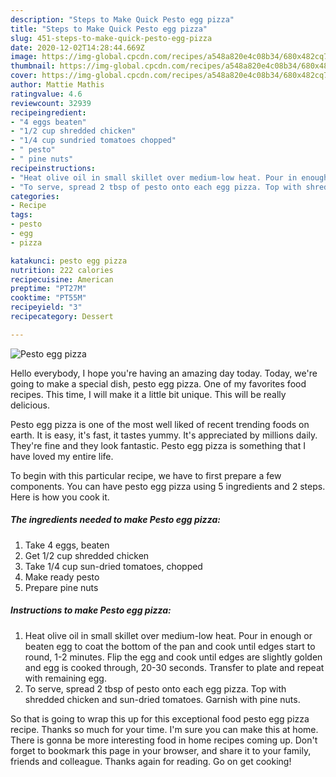 ```yaml
---
description: "Steps to Make Quick Pesto egg pizza"
title: "Steps to Make Quick Pesto egg pizza"
slug: 451-steps-to-make-quick-pesto-egg-pizza
date: 2020-12-02T14:28:44.669Z
image: https://img-global.cpcdn.com/recipes/a548a820e4c08b34/680x482cq70/pesto-egg-pizza-recipe-main-photo.jpg
thumbnail: https://img-global.cpcdn.com/recipes/a548a820e4c08b34/680x482cq70/pesto-egg-pizza-recipe-main-photo.jpg
cover: https://img-global.cpcdn.com/recipes/a548a820e4c08b34/680x482cq70/pesto-egg-pizza-recipe-main-photo.jpg
author: Mattie Mathis
ratingvalue: 4.6
reviewcount: 32939
recipeingredient:
- "4 eggs beaten"
- "1/2 cup shredded chicken"
- "1/4 cup sundried tomatoes chopped"
- " pesto"
- " pine nuts"
recipeinstructions:
- "Heat olive oil in small skillet over medium-low heat. Pour in enough or beaten egg to coat the bottom of the pan and cook until edges start to round, 1-2 minutes. Flip the egg and cook until edges are slightly golden and egg is cooked through, 20-30 seconds. Transfer to plate and repeat with remaining egg."
- "To serve, spread 2 tbsp of pesto onto each egg pizza. Top with shredded chicken and sun-dried tomatoes. Garnish with pine nuts."
categories:
- Recipe
tags:
- pesto
- egg
- pizza

katakunci: pesto egg pizza 
nutrition: 222 calories
recipecuisine: American
preptime: "PT27M"
cooktime: "PT55M"
recipeyield: "3"
recipecategory: Dessert

---
```



![Pesto egg pizza](https://img-global.cpcdn.com/recipes/a548a820e4c08b34/680x482cq70/pesto-egg-pizza-recipe-main-photo.jpg)

Hello everybody, I hope you're having an amazing day today. Today, we're going to make a special dish, pesto egg pizza. One of my favorites food recipes. This time, I will make it a little bit unique. This will be really delicious.



Pesto egg pizza is one of the most well liked of recent trending foods on earth. It is easy, it's fast, it tastes yummy. It's appreciated by millions daily. They're fine and they look fantastic. Pesto egg pizza is something that I have loved my entire life.


To begin with this particular recipe, we have to first prepare a few components. You can have pesto egg pizza using 5 ingredients and 2 steps. Here is how you cook it.

<!--inarticleads1-->

##### The ingredients needed to make Pesto egg pizza:

1. Take 4 eggs, beaten
1. Get 1/2 cup shredded chicken
1. Take 1/4 cup sun-dried tomatoes, chopped
1. Make ready  pesto
1. Prepare  pine nuts




<!--inarticleads2-->

##### Instructions to make Pesto egg pizza:

1. Heat olive oil in small skillet over medium-low heat. Pour in enough or beaten egg to coat the bottom of the pan and cook until edges start to round, 1-2 minutes. Flip the egg and cook until edges are slightly golden and egg is cooked through, 20-30 seconds. Transfer to plate and repeat with remaining egg.
1. To serve, spread 2 tbsp of pesto onto each egg pizza. Top with shredded chicken and sun-dried tomatoes. Garnish with pine nuts.




So that is going to wrap this up for this exceptional food pesto egg pizza recipe. Thanks so much for your time. I'm sure you can make this at home. There is gonna be more interesting food in home recipes coming up. Don't forget to bookmark this page in your browser, and share it to your family, friends and colleague. Thanks again for reading. Go on get cooking!

